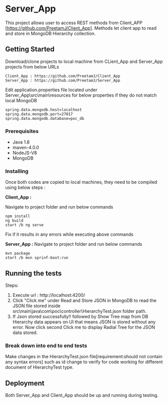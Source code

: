 # Server_App

This project allows user to access REST methods from Client_APP [https://github.com/PreetamJ/Client_App]. Methods let client app to read and store in MongoDB Hierarchy collection.

## Getting Started
Download/clone projects to local machine from CLient_App and Server_App projects from below URLs
```
Client_App : https://github.com/PreetamJ/Client_App
Server_App : https://github.com/PreetamJ/Server_App
```
Edit application.properties file located under Server_App\src\main\resources for below properties if they do not match local MongoDB 
```
spring.data.mongodb.host=localhost
spring.data.mongodb.port=27017
spring.data.mongodb.database=poc_db
```

### Prerequisites

- Java 1.8
- maven-4.0.0 
- NodeJS-V8
- MongoDB 

### Installing

Once both codes are copied to local machines, they need to be compiled using below steps : 

**Client_App :**

Navigate to project folder and run below commands
```
npm install
ng build
start /b ng serve

```

Fix if it results in any errors while executing above commands

**Server_App :**
 Navigate to project folder and run below commands
 ```
 mvn package
 start /b mvn sprinf-boot:run
 ```

## Running the tests

Steps: 
1. Execute url : 
http://localhost:4200/ 
2. Click "Click me" under Read and Store JSON in MongoDB to read the JSON file stored inside src\main\java\com\poc\controller\HierarchyTest.json folder path.
3. If Json stored successfully!! followed by Show Tree map from DB Hierarchy data
 appears on UI that means JSON is stored without any error. Now click second Click me to display Radial Tree for the JSON data stored.


### Break down into end to end tests

Make changes in the HierarchyTest.json file[requirement:should not contain any syntax errors] such as id change to verify for code working for different document of HierarchyTest type.

## Deployment

Both Server_App and Client_App should be up and running during testing.

